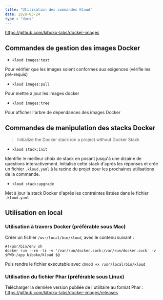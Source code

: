 ```yaml
---
title: "Utilisation des commandes Kloud"
date: 2020-03-24
type : "docs"
---
```


https://github.com/kiboko-labs/docker-images

Commandes de gestion des images Docker
---

- `kloud images:test` 

Pour vérifier que les images soient conformes aux exigences (vérifie les pré-requis)

- `kloud images:pull`

Pour mettre à jour les images docker 

- `kloud images:tree`

Pour afficher l'arbre de dépendances des images Docker


Commandes de manipulation des stacks Docker
---

> Initialize the Docker stack ion a project without Docker Stack

- `kloud stack:init` 

Identifie le meilleur choix de stack en posant jusqu'à une dizaine de questions interactivement. Initialise cette stack d'après les réponses et crée un fichier `.kloud.yaml` à la racine du projet pour les prochaines utilisations de la commande. 

- `kloud stack:upgrade`

Met à jour la stack Docker d'après les contraintes listées dans le fichier `.kloud.yaml`

Utilisation en local
---

### Utilisation à travers Docker (préférable sous Mac)

Créer un fichier `/usr/local/bin/kloud`, avec le contenu suivant :

```
#!/usr/bin/env sh
docker run --rm -ti -v '/var/run/docker.sock:/var/run/docker.sock' -v $PWD:/app kiboko/kloud $@
```

Puis rendre le fichier exécutable avec `chmod +x /usr/local/bin/kloud`

### Utilisation du fichier Phar (préférable sous Linux)

Télécharger la dernière version publiée de l'utilitaire au format Phar : https://github.com/kiboko-labs/docker-images/releases